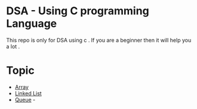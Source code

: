 # DSA - Using C programming Language
This repo is only for DSA using c . If you are a beginner then it will help you a lot .
# Topic
- [Array](https://github.com/vagabon-09/DSA/tree/master/Array)
- [Linked List](https://github.com/vagabon-09/DSA/tree/master/Linked%20List)
- [Queue](https://github.com/vagabon-09/DSA/tree/master/Queue)
-[]()
